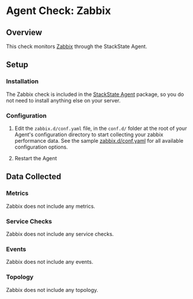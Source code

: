 # Agent Check: Zabbix

## Overview

This check monitors [Zabbix][1] through the StackState Agent.

## Setup

### Installation

The Zabbix check is included in the [StackState Agent][2] package, so you do not
need to install anything else on your server.

### Configuration

1. Edit the `zabbix.d/conf.yaml` file, in the `conf.d/` folder at the root of your
   Agent's configuration directory to start collecting your zabbix performance data.
   See the sample [zabbix.d/conf.yaml][2] for all available configuration options.

2. Restart the Agent

## Data Collected

### Metrics

Zabbix does not include any metrics.

### Service Checks

Zabbix does not include any service checks.

### Events

Zabbix does not include any events.

### Topology

Zabbix does not include any topology.

[1]: **LINK_TO_INTEGERATION_SITE**
[2]: https://github.com/StackVista/stackstate-agent-integrations/blob/master/zabbix/stackstate_checks/zabbix/data/conf.yaml.example
